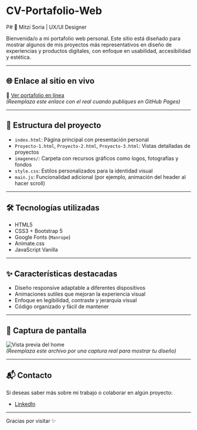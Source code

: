 # CV-Portafolio-Web
P# 🎨 Mitzi Soria | UX/UI Designer

Bienvenida/o a mi portafolio web personal. Este sitio está diseñado para mostrar algunos de mis proyectos más representativos en diseño de experiencias y productos digitales, con enfoque en usabilidad, accesibilidad y estética.

---

## 🌐 Enlace al sitio en vivo

🔗 [Ver portafolio en línea](https://mitzisoria.github.io/mitzi-portfolio)  
*(Reemplaza este enlace con el real cuando publiques en GitHub Pages)*

---

## 📁 Estructura del proyecto

- `index.html`: Página principal con presentación personal
- `Proyecto-1.html`, `Proyecto-2.html`, `Proyecto-3.html`: Vistas detalladas de proyectos
- `imagenes/`: Carpeta con recursos gráficos como logos, fotografías y fondos
- `style.css`: Estilos personalizados para la identidad visual
- `main.js`: Funcionalidad adicional (por ejemplo, animación del header al hacer scroll)

---

## 🛠️ Tecnologías utilizadas

- HTML5
- CSS3 + Bootstrap 5
- Google Fonts (`Manrope`)
- Animate.css
- JavaScript Vanilla

---

## ✨ Características destacadas

- Diseño responsive adaptable a diferentes dispositivos
- Animaciones sutiles que mejoran la experiencia visual
- Enfoque en legibilidad, contraste y jerarquía visual
- Código organizado y fácil de mantener

---

## 📸 Captura de pantalla

![Vista previa del home](imagenes/preview-home.png)  
*(Reemplaza este archivo por una captura real para mostrar tu diseño)*

---

## 📬 Contacto

Si deseas saber más sobre mi trabajo o colaborar en algún proyecto:

- [LinkedIn](https://www.linkedin.com/in/soria-mitzi/)
---

Gracias por visitar ✨
